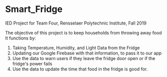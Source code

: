 # Smart_Fridge

IED Project for Team Four, Rensselaer Polytechnic Institute, Fall 2019

The objective of this project is to keep households from throwing away food
It functions by:
  1. Taking Temperature, Humidity, and Light Data from the Fridge
  2. Updating our Google Firebase with that information, to pass it to our app
  3. Use the data to warn users if they leave the fridge door open or if the fridge's power fails
  4. Use the data to update the time that food in the fridge is good for.
